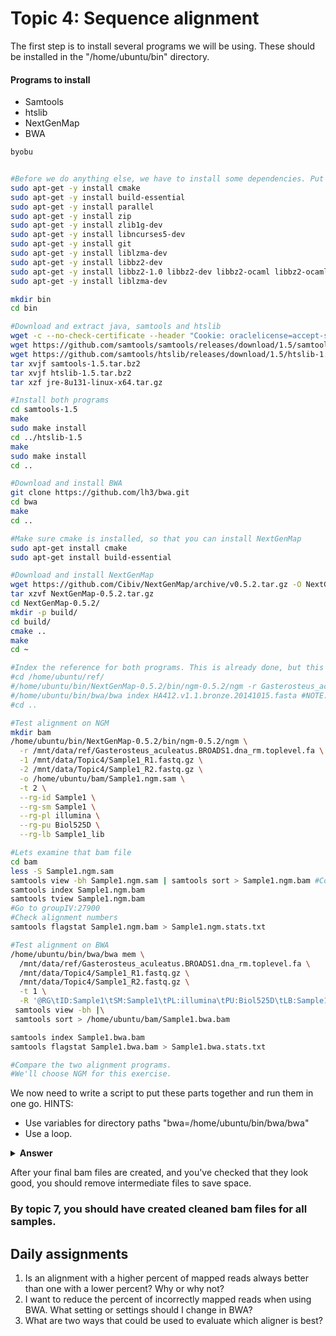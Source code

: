 # Topic 4: Sequence alignment

The first step is to install several programs we will be using. These should be installed in the "/home/ubuntu/bin" directory.

#### Programs to install
* Samtools
* htslib
* NextGenMap
* BWA

```bash
byobu


#Before we do anything else, we have to install some dependencies. Put them in one at a time, if you copy and paste the whole list sometimes it doesn't work.
sudo apt-get -y install cmake
sudo apt-get -y install build-essential
sudo apt-get -y install parallel
sudo apt-get -y install zip
sudo apt-get -y install zlib1g-dev
sudo apt-get -y install libncurses5-dev
sudo apt-get -y install git
sudo apt-get -y install liblzma-dev
sudo apt-get -y install libbz2-dev
sudo apt-get -y install libbz2-1.0 libbz2-dev libbz2-ocaml libbz2-ocaml-dev
sudo apt-get -y install liblzma-dev

mkdir bin
cd bin

#Download and extract java, samtools and htslib
wget -c --no-check-certificate --header "Cookie: oraclelicense=accept-securebackup-cookie" http://download.oracle.com/otn-pub/java/jdk/8u131-b11/d54c1d3a095b4ff2b6607d096fa80163/jre-8u131-linux-x64.tar.gz
wget https://github.com/samtools/samtools/releases/download/1.5/samtools-1.5.tar.bz2
wget https://github.com/samtools/htslib/releases/download/1.5/htslib-1.5.tar.bz2
tar xvjf samtools-1.5.tar.bz2
tar xvjf htslib-1.5.tar.bz2
tar xzf jre-8u131-linux-x64.tar.gz

#Install both programs
cd samtools-1.5
make
sudo make install
cd ../htslib-1.5
make
sudo make install
cd ..

#Download and install BWA
git clone https://github.com/lh3/bwa.git
cd bwa
make
cd ..

#Make sure cmake is installed, so that you can install NextGenMap
sudo apt-get install cmake
sudo apt-get install build-essential

#Download and install NextGenMap
wget https://github.com/Cibiv/NextGenMap/archive/v0.5.2.tar.gz -O NextGenMap-0.5.2.tar.gz
tar xzvf NextGenMap-0.5.2.tar.gz
cd NextGenMap-0.5.2/
mkdir -p build/
cd build/
cmake ..
make
cd ~

#Index the reference for both programs. This is already done, but this is how you would do it.
#cd /home/ubuntu/ref/
#/home/ubuntu/bin/NextGenMap-0.5.2/bin/ngm-0.5.2/ngm -r Gasterosteus_aculeatus.BROADS1.dna_rm.toplevel.fa
#/home/ubuntu/bin/bwa/bwa index HA412.v1.1.bronze.20141015.fasta #NOTE: This is already done because it takes an hour.
#cd ..

#Test alignment on NGM
mkdir bam
/home/ubuntu/bin/NextGenMap-0.5.2/bin/ngm-0.5.2/ngm \
  -r /mnt/data/ref/Gasterosteus_aculeatus.BROADS1.dna_rm.toplevel.fa \
  -1 /mnt/data/Topic4/Sample1_R1.fastq.gz \
  -2 /mnt/data/Topic4/Sample1_R2.fastq.gz \
  -o /home/ubuntu/bam/Sample1.ngm.sam \
  -t 2 \
  --rg-id Sample1 \
  --rg-sm Sample1 \
  --rg-pl illumina \
  --rg-pu Biol525D \
  --rg-lb Sample1_lib

#Lets examine that bam file
cd bam
less -S Sample1.ngm.sam
samtools view -bh Sample1.ngm.sam | samtools sort > Sample1.ngm.bam #Convert to bam and sort
samtools index Sample1.ngm.bam
samtools tview Sample1.ngm.bam
#Go to groupIV:27900
#Check alignment numbers
samtools flagstat Sample1.ngm.bam > Sample1.ngm.stats.txt

#Test alignment on BWA
/home/ubuntu/bin/bwa/bwa mem \
  /mnt/data/ref/Gasterosteus_aculeatus.BROADS1.dna_rm.toplevel.fa \
  /mnt/data/Topic4/Sample1_R1.fastq.gz \
  /mnt/data/Topic4/Sample1_R2.fastq.gz \
  -t 1 \
  -R '@RG\tID:Sample1\tSM:Sample1\tPL:illumina\tPU:Biol525D\tLB:Sample1_lib' |\
 samtools view -bh |\
 samtools sort > /home/ubuntu/bam/Sample1.bwa.bam 

samtools index Sample1.bwa.bam
samtools flagstat Sample1.bwa.bam > Sample1.bwa.stats.txt

#Compare the two alignment programs.
#We'll choose NGM for this exercise.


```
We now need to write a script to put these parts together and run them in one go. 
HINTS:
* Use variables for directory paths "bwa=/home/ubuntu/bin/bwa/bwa"
* Use a loop.

<details> 
<summary> <b>Answer</b>  </summary>
  
   ```bash
   #First set up variable names
   bam=/home/ubuntu/bam
   fastq=/mnt/data/Topic4
   ngm=/home/ubuntu/bin/NextGenMap-0.5.2/bin/ngm-0.5.2/ngm
   bin=/home/ubuntu/bin
   ref=/mnt/data/ref/Gasterosteus_aculeatus.BROADS1.dna_rm.toplevel.fa
   project=Biol525D
   #Then get a list of sample names, without suffixes
   ls $fastq | grep R1.fastq | sed s/_R1.fastq.gz//g > $bam/samplelist.txt
   #Then loop through the samples
   while read name
   do
        $ngm \
          -r $ref \
          -1 $fastq/${name}_R1.fastq.gz \
          -2 $fastq/${name}_R2.fastq.gz \
          -o $bam/${name}.ngm.sam \
          --rg-id $name \
          --rg-sm $name \
          --rg-pl illumina \
          --rg-pu $project \
          --rg-lb ${name}_lib \
          -t 1 |\
        samtools view -bh $bam/${name}.ngm.sam |\
        samtools sort > $bam/${name}.ngm.bam
        samtools index $bam/${name}.ngm.bam

   done < $bam/samplelist.txt
```
</details>

After your final bam files are created, and you've checked that they look good, you should remove intermediate files to save space. 
### By topic 7, you should have created cleaned bam files for all samples.

## Daily assignments
1. Is an alignment with a higher percent of mapped reads always better than one with a lower percent? Why or why not?
2. I want to reduce the percent of incorrectly mapped reads when using BWA. What setting or settings should I change in BWA?
3. What are two ways that could be used to evaluate which aligner is best?

